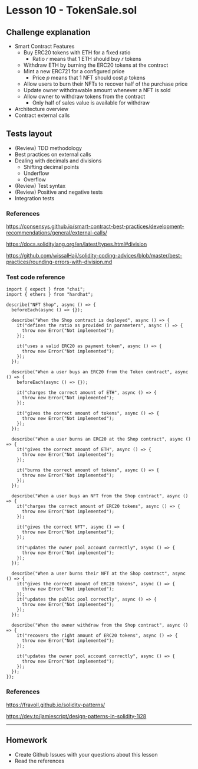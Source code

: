 # Lesson 10 - TokenSale.sol

## Challenge explanation

* Smart Contract Features
  * Buy ERC20 tokens with ETH for a fixed ratio
    * Ratio _r_ means that 1 ETH should buy _r_ tokens
  * Withdraw ETH by burning the ERC20 tokens at the contract
  * Mint a new ERC721 for a configured price
    * Price _p_ means that 1 NFT should cost _p_ tokens
  * Allow users to burn their NFTs to recover half of the purchase price
  * Update owner withdrawable amount whenever a NFT is sold
  * Allow owner to withdraw tokens from the contract
    * Only half of sales value is available for withdraw
* Architecture overview
* Contract external calls

## Tests layout

* (Review) TDD methodology
* Best practices on external calls
* Dealing with decimals and divisions
  * Shifting decimal points
  * Underflow
  * Overflow
* (Review) Test syntax
* (Review) Positive and negative tests
* Integration tests

### References
<https://consensys.github.io/smart-contract-best-practices/development-recommendations/general/external-calls/>

<https://docs.soliditylang.org/en/latest/types.html#division>

<https://github.com/wissalHaji/solidity-coding-advices/blob/master/best-practices/rounding-errors-with-division.md>

### Test code reference

    import { expect } from "chai";
    import { ethers } from "hardhat";

    describe("NFT Shop", async () => {
      beforeEach(async () => {});

      describe("When the Shop contract is deployed", async () => {
        it("defines the ratio as provided in parameters", async () => {
          throw new Error("Not implemented");
        });

        it("uses a valid ERC20 as payment token", async () => {
          throw new Error("Not implemented");
        });
      });

      describe("When a user buys an ERC20 from the Token contract", async () => {
        beforeEach(async () => {});

        it("charges the correct amount of ETH", async () => {
          throw new Error("Not implemented");
        });

        it("gives the correct amount of tokens", async () => {
          throw new Error("Not implemented");
        });
      });

      describe("When a user burns an ERC20 at the Shop contract", async () => {
        it("gives the correct amount of ETH", async () => {
          throw new Error("Not implemented");
        });

        it("burns the correct amount of tokens", async () => {
          throw new Error("Not implemented");
        });
      });

      describe("When a user buys an NFT from the Shop contract", async () => {
        it("charges the correct amount of ERC20 tokens", async () => {
          throw new Error("Not implemented");
        });

        it("gives the correct NFT", async () => {
          throw new Error("Not implemented");
        });

        it("updates the owner pool account correctly", async () => {
          throw new Error("Not implemented");
        });
      });

      describe("When a user burns their NFT at the Shop contract", async () => {
        it("gives the correct amount of ERC20 tokens", async () => {
          throw new Error("Not implemented");
        });
        it("updates the public pool correctly", async () => {
          throw new Error("Not implemented");
        });
      });

      describe("When the owner withdraw from the Shop contract", async () => {
        it("recovers the right amount of ERC20 tokens", async () => {
          throw new Error("Not implemented");
        });

        it("updates the owner pool account correctly", async () => {
          throw new Error("Not implemented");
        });
      });
    });

### References
<https://fravoll.github.io/solidity-patterns/>

<https://dev.to/jamiescript/design-patterns-in-solidity-1i28>

---

## Homework

* Create Github Issues with your questions about this lesson
* Read the references